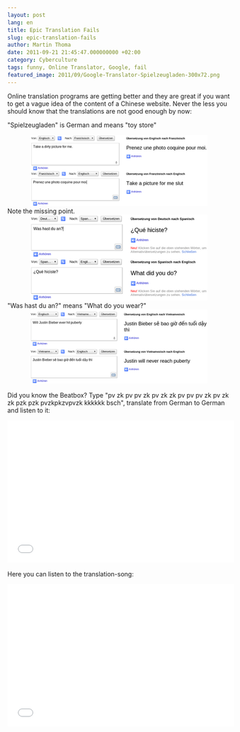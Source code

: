```yaml
---
layout: post
lang: en
title: Epic Translation Fails
slug: epic-translation-fails
author: Martin Thoma
date: 2011-09-21 21:45:47.000000000 +02:00
category: Cyberculture
tags: funny, Online Translator, Google, fail
featured_image: 2011/09/Google-Translator-Spielzeugladen-300x72.png
---
```

Online translation programs are getting better and they are great if you want to get a vague idea of the content of a Chinese website. Never the less you should know that the translations are not good enough by now:

"Spielzeugladen" is German and means "toy store"

<div class="separator" style="clear: both; text-align: center;">
<img border="0" height="160" width="400" src="../images/2011/09/Google-Translator-Dirty-Picture.png" /></div>
Note the missing point.

<div class="separator" style="clear: both; text-align: center;">
<img border="0" height="193" width="400" src="../images/2011/09/Google-Translator-Was-hast-du-an.png" /></div>
"Was hast du an?" means "What do you wear?"

<div class="separator" style="clear: both; text-align: center;">
<img border="0" height="168" width="400" src="../images/2011/09/Google-Translator-Justin-Bieber-Puberty.png" /></div>

Did you know the Beatbox?
Type "pv zk pv pv zk pv zk zk pv pv pv zk pv zk zk pzk pzk pvzkpkzvpvzk kkkkkk bsch", translate from German to German and listen to it:
<iframe width="512" height="321" src="//www.youtube.com/embed/KtjYKMtGNRc" frameborder="0" allowfullscreen></iframe>

Here you can listen to the translation-song:
<iframe width="512" height="321" src="//www.youtube.com/embed/mqsrPNXEGdc" frameborder="0" allowfullscreen></iframe>
